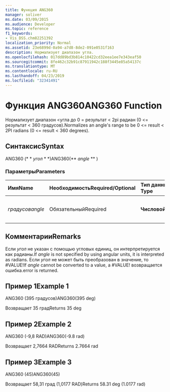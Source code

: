```yaml
---
title: Функция ANG360
manager: soliver
ms.date: 03/09/2015
ms.audience: Developer
ms.topic: reference
f1_keywords:
- Vis_DSS.chm82251392
localization_priority: Normal
ms.assetid: 23e6899d-0a94-a7d8-8de2-091e0531f163
description: Нормализует диапазон угла.
ms.openlocfilehash: 017dd89bd3b814c10422cd32eea1ee7e343eaf50
ms.sourcegitcommit: 8fe462c32b91c87911942c188f3445e85a54137c
ms.translationtype: MT
ms.contentlocale: ru-RU
ms.lasthandoff: 04/23/2019
ms.locfileid: "32341491"
---
```

# <a name="ang360-function"></a><span data-ttu-id="26bbb-103">Функция ANG360</span><span class="sxs-lookup"><span data-stu-id="26bbb-103">ANG360 Function</span></span>

<span data-ttu-id="26bbb-104">Нормализует диапазон \<угла до 0 = результат \< 2pi радиан (0 \<= результат \< 360 градусов).</span><span class="sxs-lookup"><span data-stu-id="26bbb-104">Normalizes an angle's range to be 0 \<= result \< 2PI radians (0 \<= result \< 360 degrees).</span></span>
  
## <a name="syntax"></a><span data-ttu-id="26bbb-105">Синтаксис</span><span class="sxs-lookup"><span data-stu-id="26bbb-105">Syntax</span></span>

<span data-ttu-id="26bbb-106">ANG360 (\* \* *угол* \* \*)</span><span class="sxs-lookup"><span data-stu-id="26bbb-106">ANG360(\*\* *angle* \*\* )</span></span> 
  
### <a name="parameters"></a><span data-ttu-id="26bbb-107">Параметры</span><span class="sxs-lookup"><span data-stu-id="26bbb-107">Parameters</span></span>

|<span data-ttu-id="26bbb-108">**Имя**</span><span class="sxs-lookup"><span data-stu-id="26bbb-108">**Name**</span></span>|<span data-ttu-id="26bbb-109">**Необходимость**</span><span class="sxs-lookup"><span data-stu-id="26bbb-109">**Required/Optional**</span></span>|<span data-ttu-id="26bbb-110">**Тип данных**</span><span class="sxs-lookup"><span data-stu-id="26bbb-110">**Data Type**</span></span>|<span data-ttu-id="26bbb-111">**Описание**</span><span class="sxs-lookup"><span data-stu-id="26bbb-111">**Description**</span></span>|
|:-----|:-----|:-----|:-----|
| <span data-ttu-id="26bbb-112">_градусов_</span><span class="sxs-lookup"><span data-stu-id="26bbb-112">_angle_</span></span> <br/> |<span data-ttu-id="26bbb-113">Обязательный</span><span class="sxs-lookup"><span data-stu-id="26bbb-113">Required</span></span>  <br/> |<span data-ttu-id="26bbb-114">**Числовой**</span><span class="sxs-lookup"><span data-stu-id="26bbb-114">**Numeric**</span></span> <br/> |<span data-ttu-id="26bbb-115">Угол для нормализации.</span><span class="sxs-lookup"><span data-stu-id="26bbb-115">The angle to be normalized.</span></span>  <br/> |
   
## <a name="remarks"></a><span data-ttu-id="26bbb-116">Комментарии</span><span class="sxs-lookup"><span data-stu-id="26bbb-116">Remarks</span></span>

<span data-ttu-id="26bbb-117">Если *угол* не указан с помощью угловых единиц, он интерпретируется как радианы.</span><span class="sxs-lookup"><span data-stu-id="26bbb-117">If  *angle*  is not specified by using angular units, it is interpreted as radians.</span></span> <span data-ttu-id="26bbb-118">Если *угол* не может быть преобразован в значение, то #VALUE!</span><span class="sxs-lookup"><span data-stu-id="26bbb-118">If  *angle*  cannot be converted to a value, a #VALUE!</span></span> <span data-ttu-id="26bbb-119">возвращается ошибка.</span><span class="sxs-lookup"><span data-stu-id="26bbb-119">error is returned.</span></span> 
  
## <a name="example-1"></a><span data-ttu-id="26bbb-120">Пример 1</span><span class="sxs-lookup"><span data-stu-id="26bbb-120">Example 1</span></span>

<span data-ttu-id="26bbb-121">ANG360 (395 градусов)</span><span class="sxs-lookup"><span data-stu-id="26bbb-121">ANG360(395 deg)</span></span>
  
<span data-ttu-id="26bbb-122">Возвращает 35 град</span><span class="sxs-lookup"><span data-stu-id="26bbb-122">Returns 35 deg</span></span>
  
## <a name="example-2"></a><span data-ttu-id="26bbb-123">Пример 2</span><span class="sxs-lookup"><span data-stu-id="26bbb-123">Example 2</span></span>

<span data-ttu-id="26bbb-124">ANG360 (-9,8 RAD)</span><span class="sxs-lookup"><span data-stu-id="26bbb-124">ANG360(-9.8 rad)</span></span>
  
<span data-ttu-id="26bbb-125">Возвращает 2,7664 RAD</span><span class="sxs-lookup"><span data-stu-id="26bbb-125">Returns 2.7664 rad</span></span>
  
## <a name="example-3"></a><span data-ttu-id="26bbb-126">Пример 3</span><span class="sxs-lookup"><span data-stu-id="26bbb-126">Example 3</span></span>

<span data-ttu-id="26bbb-127">ANG360 (45)</span><span class="sxs-lookup"><span data-stu-id="26bbb-127">ANG360(45)</span></span>
  
<span data-ttu-id="26bbb-128">Возвращает 58,31 град (1,0177 RAD)</span><span class="sxs-lookup"><span data-stu-id="26bbb-128">Returns 58.31 deg (1.0177 rad)</span></span>
  

